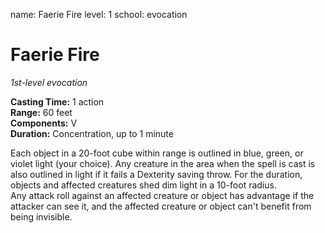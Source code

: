 name: Faerie Fire
level: 1
school: evocation

# Faerie Fire 
_1st-level evocation_ 

**Casting Time:** 1 action    
**Range:** 60 feet    
**Components:** V    
**Duration:** Concentration, up to 1 minute 

Each object in a 20-foot cube within range is outlined in blue, green, or violet light (your choice). Any creature in the area when the spell is cast is also outlined in light if it fails a Dexterity saving throw. For the duration, objects and affected creatures shed dim light in a 10-foot radius.    
Any attack roll against an affected creature or object has advantage if the attacker can see it, and the affected creature or object can't benefit from being invisible.
